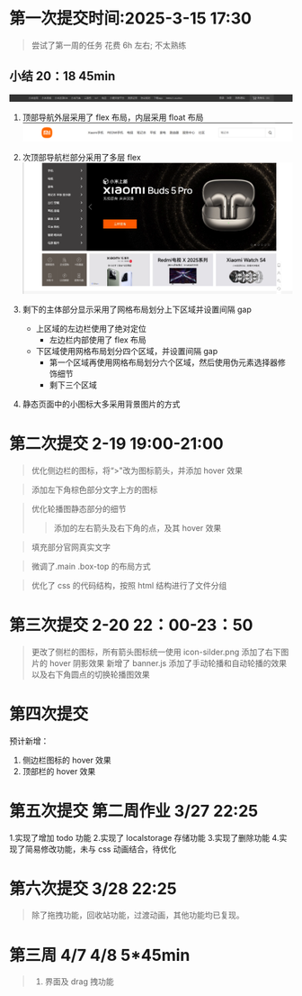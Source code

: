 # 第一次提交时间:2025-3-15 17:30

> 尝试了第一周的任务 花费 6h 左右;
> 不太熟练

## 小结 20：18 45min

![](./assert/top1.png)

1. 顶部导航外层采用了 flex 布局，内层采用 float 布局
   ![](./assert/top2.png)
2. 次顶部导航栏部分采用了多层 flex
   ![](./assert/mian.png)
3. 剩下的主体部分显示采用了网格布局划分上下区域并设置间隔 gap

    - 上区域的左边栏使用了绝对定位
        - 左边栏内部使用了 flex 布局
    - 下区域使用网格布局划分四个区域，并设置间隔 gap
        - 第一个区域再使用网格布局划分六个区域，然后使用伪元素选择器修饰细节
        - 剩下三个区域

4. 静态页面中的小图标大多采用背景图片的方式

# 第二次提交 2-19 19:00-21:00

> 优化侧边栏的图标，将“>"改为图标箭头，并添加 hover 效果

> 添加左下角棕色部分文字上方的图标

> 优化轮播图静态部分的细节
>
> > 添加的左右箭头及右下角的点，及其 hover 效果

> 填充部分官网真实文字

> 微调了.main .box-top 的布局方式

> 优化了 css 的代码结构，按照 html 结构进行了文件分组

# 第三次提交 2-20 22：00-23：50

> 更改了侧栏的图标，所有箭头图标统一使用 icon-silder.png
> 添加了右下图片的 hover 阴影效果
> 新增了 banner.js
> 添加了手动轮播和自动轮播的效果以及右下角圆点的切换轮播图效果

# 第四次提交

预计新增：

1. 侧边栏图标的 hover 效果
2. 顶部栏的 hover 效果

# 第五次提交 第二周作业 3/27 22:25

1.实现了增加 todo 功能 2.实现了 localstorage 存储功能 3.实现了删除功能 4.实现了简易修改功能，未与 css 动画结合，待优化

# 第六次提交 3/28 22:25

> 除了拖拽功能，回收站功能，过渡动画，其他功能均已复现。

# 第三周 4/7 4/8 5\*45min

> 1. 界面及 drag 拽功能
